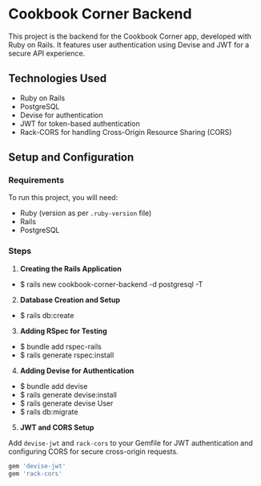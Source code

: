 # Cookbook Corner Backend

This project is the backend for the Cookbook Corner app, developed with Ruby on Rails. It features user authentication using Devise and JWT for a secure API experience.

## Technologies Used

- Ruby on Rails
- PostgreSQL
- Devise for authentication
- JWT for token-based authentication
- Rack-CORS for handling Cross-Origin Resource Sharing (CORS)

## Setup and Configuration

### Requirements

To run this project, you will need:

- Ruby (version as per `.ruby-version` file)
- Rails
- PostgreSQL

### Steps

1. **Creating the Rails Application**
 - $ rails new cookbook-corner-backend -d postgresql -T

2. **Database Creation and Setup**
  - $ rails db:create

3. **Adding RSpec for Testing**
  - $ bundle add rspec-rails
  - $ rails generate rspec:install

4. **Adding Devise for Authentication**
  - $ bundle add devise
  - $ rails generate devise:install
  - $ rails generate devise User
  - $ rails db:migrate

5. **JWT and CORS Setup**

Add `devise-jwt` and `rack-cors` to your Gemfile for JWT authentication and configuring CORS for secure cross-origin requests.

```ruby
gem 'devise-jwt'
gem 'rack-cors'

